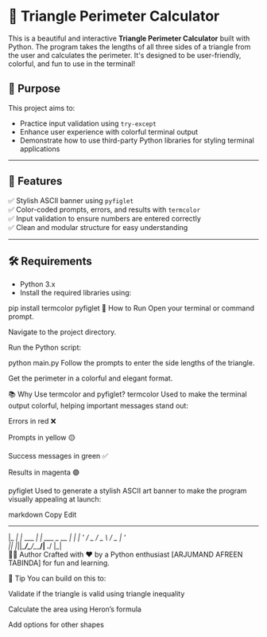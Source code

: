 
# 🔺 Triangle Perimeter Calculator

This is a beautiful and interactive **Triangle Perimeter Calculator** built with Python. The program takes the lengths of all three sides of a triangle from the user and calculates the perimeter. It's designed to be user-friendly, colorful, and fun to use in the terminal!



## 🎯 Purpose

This project aims to:
- Practice input validation using `try-except`
- Enhance user experience with colorful terminal output
- Demonstrate how to use third-party Python libraries for styling terminal applications

---

## 📌 Features

✅ Stylish ASCII banner using `pyfiglet`  
✅ Color-coded prompts, errors, and results with `termcolor`  
✅ Input validation to ensure numbers are entered correctly  
✅ Clean and modular structure for easy understanding

---

## 🛠️ Requirements

- Python 3.x
- Install the required libraries using:


pip install termcolor pyfiglet
🚀 How to Run
Open your terminal or command prompt.

Navigate to the project directory.

Run the Python script:


python main.py
Follow the prompts to enter the side lengths of the triangle.

Get the perimeter in a colorful and elegant format.

📚 Why Use termcolor and pyfiglet?
termcolor
Used to make the terminal output colorful, helping important messages stand out:

Errors in red ❌

Prompts in yellow 🟡

Success messages in green ✅

Results in magenta 🟣

pyfiglet
Used to generate a stylish ASCII art banner to make the program visually appealing at launch:

markdown
Copy
Edit
 _____ _             _             
|_   _| |_  ___  ___| |_ ___  _ __ 
  | | | ' \/ _ \/ _ \  _/ _ \| '_ \
  |_| |_||_\___/\___/\__\___/| .__/
                             |_|   
👨‍💻 Author
Crafted with ❤️ by a Python enthusiast [ARJUMAND AFREEN TABINDA] for fun and learning.

🧠 Tip
You can build on this to:

Validate if the triangle is valid using triangle inequality

Calculate the area using Heron’s formula

Add options for other shapes